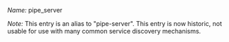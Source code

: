 _Name:_ pipe_server

_Note:_ This entry is an alias to "pipe-server".
This entry is now historic, not usable for use with many
common service discovery mechanisms.

